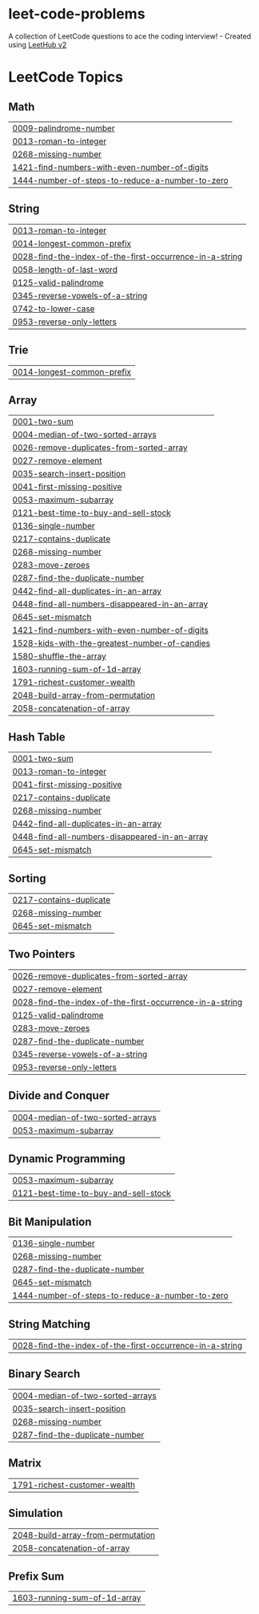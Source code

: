 # leet-code-problems
A collection of LeetCode questions to ace the coding interview! - Created using [LeetHub v2](https://github.com/arunbhardwaj/LeetHub-2.0)

<!---LeetCode Topics Start-->
# LeetCode Topics
## Math
|  |
| ------- |
| [0009-palindrome-number](https://github.com/jamerulhassan/leet-code-problems/tree/master/0009-palindrome-number) |
| [0013-roman-to-integer](https://github.com/jamerulhassan/leet-code-problems/tree/master/0013-roman-to-integer) |
| [0268-missing-number](https://github.com/jamerulhassan/leet-code-problems/tree/master/0268-missing-number) |
| [1421-find-numbers-with-even-number-of-digits](https://github.com/jamerulhassan/leet-code-problems/tree/master/1421-find-numbers-with-even-number-of-digits) |
| [1444-number-of-steps-to-reduce-a-number-to-zero](https://github.com/jamerulhassan/leet-code-problems/tree/master/1444-number-of-steps-to-reduce-a-number-to-zero) |
## String
|  |
| ------- |
| [0013-roman-to-integer](https://github.com/jamerulhassan/leet-code-problems/tree/master/0013-roman-to-integer) |
| [0014-longest-common-prefix](https://github.com/jamerulhassan/leet-code-problems/tree/master/0014-longest-common-prefix) |
| [0028-find-the-index-of-the-first-occurrence-in-a-string](https://github.com/jamerulhassan/leet-code-problems/tree/master/0028-find-the-index-of-the-first-occurrence-in-a-string) |
| [0058-length-of-last-word](https://github.com/jamerulhassan/leet-code-problems/tree/master/0058-length-of-last-word) |
| [0125-valid-palindrome](https://github.com/jamerulhassan/leet-code-problems/tree/master/0125-valid-palindrome) |
| [0345-reverse-vowels-of-a-string](https://github.com/jamerulhassan/leet-code-problems/tree/master/0345-reverse-vowels-of-a-string) |
| [0742-to-lower-case](https://github.com/jamerulhassan/leet-code-problems/tree/master/0742-to-lower-case) |
| [0953-reverse-only-letters](https://github.com/jamerulhassan/leet-code-problems/tree/master/0953-reverse-only-letters) |
## Trie
|  |
| ------- |
| [0014-longest-common-prefix](https://github.com/jamerulhassan/leet-code-problems/tree/master/0014-longest-common-prefix) |
## Array
|  |
| ------- |
| [0001-two-sum](https://github.com/jamerulhassan/leet-code-problems/tree/master/0001-two-sum) |
| [0004-median-of-two-sorted-arrays](https://github.com/jamerulhassan/leet-code-problems/tree/master/0004-median-of-two-sorted-arrays) |
| [0026-remove-duplicates-from-sorted-array](https://github.com/jamerulhassan/leet-code-problems/tree/master/0026-remove-duplicates-from-sorted-array) |
| [0027-remove-element](https://github.com/jamerulhassan/leet-code-problems/tree/master/0027-remove-element) |
| [0035-search-insert-position](https://github.com/jamerulhassan/leet-code-problems/tree/master/0035-search-insert-position) |
| [0041-first-missing-positive](https://github.com/jamerulhassan/leet-code-problems/tree/master/0041-first-missing-positive) |
| [0053-maximum-subarray](https://github.com/jamerulhassan/leet-code-problems/tree/master/0053-maximum-subarray) |
| [0121-best-time-to-buy-and-sell-stock](https://github.com/jamerulhassan/leet-code-problems/tree/master/0121-best-time-to-buy-and-sell-stock) |
| [0136-single-number](https://github.com/jamerulhassan/leet-code-problems/tree/master/0136-single-number) |
| [0217-contains-duplicate](https://github.com/jamerulhassan/leet-code-problems/tree/master/0217-contains-duplicate) |
| [0268-missing-number](https://github.com/jamerulhassan/leet-code-problems/tree/master/0268-missing-number) |
| [0283-move-zeroes](https://github.com/jamerulhassan/leet-code-problems/tree/master/0283-move-zeroes) |
| [0287-find-the-duplicate-number](https://github.com/jamerulhassan/leet-code-problems/tree/master/0287-find-the-duplicate-number) |
| [0442-find-all-duplicates-in-an-array](https://github.com/jamerulhassan/leet-code-problems/tree/master/0442-find-all-duplicates-in-an-array) |
| [0448-find-all-numbers-disappeared-in-an-array](https://github.com/jamerulhassan/leet-code-problems/tree/master/0448-find-all-numbers-disappeared-in-an-array) |
| [0645-set-mismatch](https://github.com/jamerulhassan/leet-code-problems/tree/master/0645-set-mismatch) |
| [1421-find-numbers-with-even-number-of-digits](https://github.com/jamerulhassan/leet-code-problems/tree/master/1421-find-numbers-with-even-number-of-digits) |
| [1528-kids-with-the-greatest-number-of-candies](https://github.com/jamerulhassan/leet-code-problems/tree/master/1528-kids-with-the-greatest-number-of-candies) |
| [1580-shuffle-the-array](https://github.com/jamerulhassan/leet-code-problems/tree/master/1580-shuffle-the-array) |
| [1603-running-sum-of-1d-array](https://github.com/jamerulhassan/leet-code-problems/tree/master/1603-running-sum-of-1d-array) |
| [1791-richest-customer-wealth](https://github.com/jamerulhassan/leet-code-problems/tree/master/1791-richest-customer-wealth) |
| [2048-build-array-from-permutation](https://github.com/jamerulhassan/leet-code-problems/tree/master/2048-build-array-from-permutation) |
| [2058-concatenation-of-array](https://github.com/jamerulhassan/leet-code-problems/tree/master/2058-concatenation-of-array) |
## Hash Table
|  |
| ------- |
| [0001-two-sum](https://github.com/jamerulhassan/leet-code-problems/tree/master/0001-two-sum) |
| [0013-roman-to-integer](https://github.com/jamerulhassan/leet-code-problems/tree/master/0013-roman-to-integer) |
| [0041-first-missing-positive](https://github.com/jamerulhassan/leet-code-problems/tree/master/0041-first-missing-positive) |
| [0217-contains-duplicate](https://github.com/jamerulhassan/leet-code-problems/tree/master/0217-contains-duplicate) |
| [0268-missing-number](https://github.com/jamerulhassan/leet-code-problems/tree/master/0268-missing-number) |
| [0442-find-all-duplicates-in-an-array](https://github.com/jamerulhassan/leet-code-problems/tree/master/0442-find-all-duplicates-in-an-array) |
| [0448-find-all-numbers-disappeared-in-an-array](https://github.com/jamerulhassan/leet-code-problems/tree/master/0448-find-all-numbers-disappeared-in-an-array) |
| [0645-set-mismatch](https://github.com/jamerulhassan/leet-code-problems/tree/master/0645-set-mismatch) |
## Sorting
|  |
| ------- |
| [0217-contains-duplicate](https://github.com/jamerulhassan/leet-code-problems/tree/master/0217-contains-duplicate) |
| [0268-missing-number](https://github.com/jamerulhassan/leet-code-problems/tree/master/0268-missing-number) |
| [0645-set-mismatch](https://github.com/jamerulhassan/leet-code-problems/tree/master/0645-set-mismatch) |
## Two Pointers
|  |
| ------- |
| [0026-remove-duplicates-from-sorted-array](https://github.com/jamerulhassan/leet-code-problems/tree/master/0026-remove-duplicates-from-sorted-array) |
| [0027-remove-element](https://github.com/jamerulhassan/leet-code-problems/tree/master/0027-remove-element) |
| [0028-find-the-index-of-the-first-occurrence-in-a-string](https://github.com/jamerulhassan/leet-code-problems/tree/master/0028-find-the-index-of-the-first-occurrence-in-a-string) |
| [0125-valid-palindrome](https://github.com/jamerulhassan/leet-code-problems/tree/master/0125-valid-palindrome) |
| [0283-move-zeroes](https://github.com/jamerulhassan/leet-code-problems/tree/master/0283-move-zeroes) |
| [0287-find-the-duplicate-number](https://github.com/jamerulhassan/leet-code-problems/tree/master/0287-find-the-duplicate-number) |
| [0345-reverse-vowels-of-a-string](https://github.com/jamerulhassan/leet-code-problems/tree/master/0345-reverse-vowels-of-a-string) |
| [0953-reverse-only-letters](https://github.com/jamerulhassan/leet-code-problems/tree/master/0953-reverse-only-letters) |
## Divide and Conquer
|  |
| ------- |
| [0004-median-of-two-sorted-arrays](https://github.com/jamerulhassan/leet-code-problems/tree/master/0004-median-of-two-sorted-arrays) |
| [0053-maximum-subarray](https://github.com/jamerulhassan/leet-code-problems/tree/master/0053-maximum-subarray) |
## Dynamic Programming
|  |
| ------- |
| [0053-maximum-subarray](https://github.com/jamerulhassan/leet-code-problems/tree/master/0053-maximum-subarray) |
| [0121-best-time-to-buy-and-sell-stock](https://github.com/jamerulhassan/leet-code-problems/tree/master/0121-best-time-to-buy-and-sell-stock) |
## Bit Manipulation
|  |
| ------- |
| [0136-single-number](https://github.com/jamerulhassan/leet-code-problems/tree/master/0136-single-number) |
| [0268-missing-number](https://github.com/jamerulhassan/leet-code-problems/tree/master/0268-missing-number) |
| [0287-find-the-duplicate-number](https://github.com/jamerulhassan/leet-code-problems/tree/master/0287-find-the-duplicate-number) |
| [0645-set-mismatch](https://github.com/jamerulhassan/leet-code-problems/tree/master/0645-set-mismatch) |
| [1444-number-of-steps-to-reduce-a-number-to-zero](https://github.com/jamerulhassan/leet-code-problems/tree/master/1444-number-of-steps-to-reduce-a-number-to-zero) |
## String Matching
|  |
| ------- |
| [0028-find-the-index-of-the-first-occurrence-in-a-string](https://github.com/jamerulhassan/leet-code-problems/tree/master/0028-find-the-index-of-the-first-occurrence-in-a-string) |
## Binary Search
|  |
| ------- |
| [0004-median-of-two-sorted-arrays](https://github.com/jamerulhassan/leet-code-problems/tree/master/0004-median-of-two-sorted-arrays) |
| [0035-search-insert-position](https://github.com/jamerulhassan/leet-code-problems/tree/master/0035-search-insert-position) |
| [0268-missing-number](https://github.com/jamerulhassan/leet-code-problems/tree/master/0268-missing-number) |
| [0287-find-the-duplicate-number](https://github.com/jamerulhassan/leet-code-problems/tree/master/0287-find-the-duplicate-number) |
## Matrix
|  |
| ------- |
| [1791-richest-customer-wealth](https://github.com/jamerulhassan/leet-code-problems/tree/master/1791-richest-customer-wealth) |
## Simulation
|  |
| ------- |
| [2048-build-array-from-permutation](https://github.com/jamerulhassan/leet-code-problems/tree/master/2048-build-array-from-permutation) |
| [2058-concatenation-of-array](https://github.com/jamerulhassan/leet-code-problems/tree/master/2058-concatenation-of-array) |
## Prefix Sum
|  |
| ------- |
| [1603-running-sum-of-1d-array](https://github.com/jamerulhassan/leet-code-problems/tree/master/1603-running-sum-of-1d-array) |
<!---LeetCode Topics End-->
